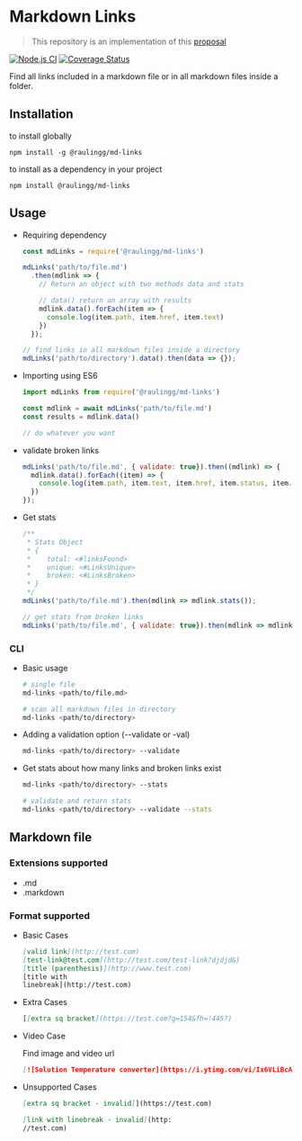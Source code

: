 # Markdown Links

> This repository is an implementation of this [proposal](https://github.com/Laboratoria/LIM008-fe-md-links)

[![Node.js CI](https://github.com/raulingg/md-links/actions/workflows/node.js.yml/badge.svg)](https://github.com/raulingg/md-links/actions/workflows/node.js.yml)
[![Coverage Status](https://coveralls.io/repos/github/raulingg/md-links/badge.svg?branch=master)](https://coveralls.io/github/raulingg/md-links?branch=master)

Find all links included in a markdown file or in all markdown files inside a folder.

## Installation

to install globally

`npm install -g @raulingg/md-links`

to install as a dependency in your project

`npm install @raulingg/md-links`

## Usage

- Requiring dependency

  ```js
  const mdLinks = require('@raulingg/md-links')

  mdLinks('path/to/file.md')
    .then(mdlink => {
      // Return an object with two methods data and stats

      // data() return an array with results
      mdlink.data().forEach(item => {
        console.log(item.path, item.href, item.text)
      })
    });

  // find links in all markdown files inside a directory
  mdLinks('path/to/directory').data().then(data => {});
  ```

- Importing using ES6

  ```js
  import mdLinks from require('@raulingg/md-links')

  const mdlink = await mdLinks('path/to/file.md')
  const results = mdlink.data()

  // do whatever you want
  ```

- validate broken links

  ```js
  mdLinks('path/to/file.md', { validate: true}).then((mdlink) => {
    mdlink.data().forEach((item) => {
      console.log(item.path, item.text, item.href, item.status, item.statusCode)
    })
  });
  ```

- Get stats

  ```js
  /**
   * Stats Object
   * {
   *    total: <#linksFound>
   *    unique: <#LinksUnique>
   *    broken: <#LinksBroken>
   * }
   */
  mdLinks('path/to/file.md').then(mdlink => mdlink.stats());

  // get stats from broken links
  mdLinks('path/to/file.md', { validate: true}).then(mdlink => mdlink.stats());
  ```

### CLI

- Basic usage

  ```sh
  # single file
  md-links <path/to/file.md>

  # scan all markdown files in directory
  md-links <path/to/directory>
  ```

- Adding a validation option (--validate or -val)

  ```sh
  md-links <path/to/directory> --validate
  ```

- Get stats about how many links and broken links exist

  ```sh
  md-links <path/to/directory> --stats

  # validate and return stats
  md-links <path/to/directory> --validate --stats
  ```

## Markdown file

### Extensions supported

- .md
- .markdown

### Format supported

- Basic Cases

  ```md
  [valid link](http://test.com)
  [test-link@test.com](http://test.com/test-link?djdjd&)
  [title (parenthesis)](http://www.test.com)
  [title with
  linebreak](http://test.com)
  ```

- Extra Cases

  ```md
  [[extra sq bracket](https://test.com?g=154&fh=!445?)
  ```

- Video Case

  Find image and video url

  ```md
  [![Solution Temperature converter](https://i.ytimg.com/vi/Ix6VLiBcABw/0.jpg)](https://www.youtube.com/watch?v=Ix6VLiBcABw)

  ```

- Unsupported Cases

  ```md
  [extra sq bracket - invalid]](https://test.com)

  [link with linebreak - invalid](http:
  //test.com)
  ```
